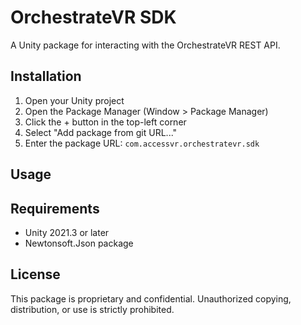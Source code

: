 # OrchestrateVR SDK

A Unity package for interacting with the OrchestrateVR REST API.

## Installation

1. Open your Unity project
2. Open the Package Manager (Window > Package Manager)
3. Click the + button in the top-left corner
4. Select "Add package from git URL..."
5. Enter the package URL: `com.accessvr.orchestratevr.sdk`

## Usage



## Requirements

- Unity 2021.3 or later
- Newtonsoft.Json package

## License

This package is proprietary and confidential. Unauthorized copying, distribution, or use is strictly prohibited. 